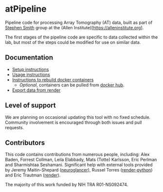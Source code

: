 # atPipeline

Pipeline code for processing Array Tomography (AT) data, built as part of [Stephen Smith](https://alleninstitute.org/what-we-do/brain-science/about/team/staff-profiles/stephen-j-smith/) group at the (Allen Institute)[https://alleninstitute.org].

The first stages of the pipeline code are specific to data collected within the lab, but most of the steps could be modified for use on similar data.

## Documentation
* [Setup instructions](docs/SETUP.md)
* [Usage instructions](docs/USAGE.md)
* [Instructions to rebuild docker containers](docs/DOCKER.md)
  * _Optional_, containers can be pulled from [docker hub](https://hub.docker.com/orgs/atpipeline).
* [Export data from render](docs/EXPORT.md)

## Level of support

We are planning on occasional updating this tool with no fixed schedule. Community involvement is encouraged through both issues and pull requests.

## Contributors

This code contains contributions from numerous people, including: Alex Baden, Forrest Collman, Leila Elabbady, Mats (Totte) Karlsson, Eric Perlman and Sharmishtaa Seshamani. Significant help with external tools provided by Jeremy Maitin-Shepard ([neuroglancer](https://github.com/google/neuroglancer)), Russel Torres ([render-python](https://github.com/fcollman/render-python)) and Eric Trautman ([render](https://github.com/saalfeldlab/render/)).

The majority of this work funded by NIH TRA R01-NS092474.
